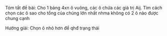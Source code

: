 Tóm tắt đề bài:
Cho 1 bảng 4xn ô vuông, các ô chứa các giá trị Aij. Tìm cách chọn các ô sao cho tổng của chúng lớn nhất nhma không có 2 ô nào được chung cạnh

Hướng giải:
Chọn ô nhỏ hơn để qhđ trạng thái